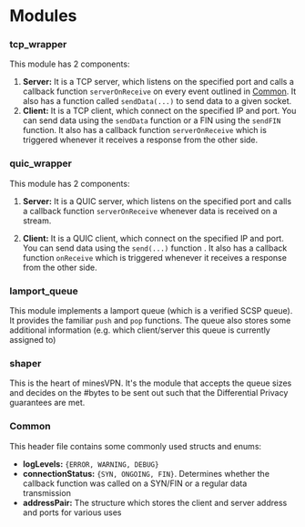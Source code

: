 # Modules

### tcp_wrapper

This module has 2 components:

1. **Server:** It is a TCP server, which listens on the specified
   port and calls a callback function `serverOnReceive` on every event outlined
   in
   [Common](#common). It also has a function called `sendData(...)` to send
   data to a given socket.
2. **Client:** It is a TCP client, which connect on the specified IP and port.
   You can send data using the `sendData` function or a FIN using the
   `sendFIN` function. It also has a callback function `serverOnReceive` which
   is
   triggered whenever it receives a response from the other side.

### quic_wrapper

This module has 2 components:

1. **Server:** It is a QUIC server, which listens on the specified
   port and calls a callback function `serverOnReceive` whenever data is
   received
   on a stream.

2. **Client:** It is a QUIC client, which connect on the specified IP and port.
   You can send data using the `send(...)` function . It also has a callback
   function `onReceive` which is triggered whenever it receives a response from
   the other side.

### lamport_queue

This module implements a lamport queue (which is a verified SCSP queue). It
provides the familiar `push` and `pop` functions.
The queue also stores some additional information (e.g. which client/server
this queue is currently assigned to)

### shaper

This is the heart of minesVPN. It's the module that accepts the queue sizes
and decides on the #bytes to be sent out such that the Differential Privacy
guarantees are met.

### Common

This header file contains some commonly used structs and enums:

- **logLevels:** `{ERROR, WARNING, DEBUG}`
- **connectionStatus:** `{SYN, ONGOING, FIN}`. Determines whether the
  callback function was called on a SYN/FIN or a regular data transmission
- **addressPair:** The structure which stores the client and server address
  and ports for various uses